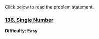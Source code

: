 
Click below to read the problem statement.
### [136. Single Number](https://leetcode.com/problems/single-number/description/)
**Difficulty: Easy**


